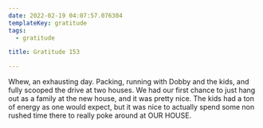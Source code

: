 ```yaml
---
date: 2022-02-19 04:07:57.076304
templateKey: gratitude
tags:
  - gratitude

title: Gratitude 153

---
```


Whew, an exhausting day.  Packing, running with Dobby and the kids, and fully
scooped the drive at two houses.  We had our first chance to just hang out as a
family at the new house, and it was pretty nice.  The kids had a ton of energy
as one would expect, but it was nice to actually spend some non rushed time
there to really poke around at OUR HOUSE.
